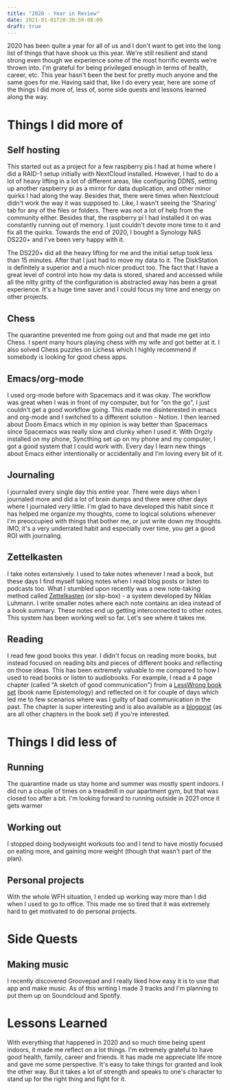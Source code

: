 ```yaml
---
title: "2020 - Year in Review"
date: 2021-01-01T20:30:59-08:00
draft: true
---
```


2020 has been quite a year for all of us and I don't want to get into the long list of things that have shook us this year. We're still resilient and stand strong even though we experience some of the most horrific events we're thrown into. I'm grateful for being privileged enough in terms of health, career, etc. This year hasn't been the best for pretty much anyone and the same goes for me. Having said that, like I do every year, here are some of the things I did more of, less of, some side quests and lessons learned along the way.

# Things I did more of

## Self hosting

This started out as a project for a few raspberry pis I had at home where I did a RAID-1 setup initially with NextCloud installed. However, I had to do a lot of heavy lifting in a lot of different areas, like configuring DDNS, setting up another raspberry pi as a mirror for data duplication, and other minor quirks I had along the way. Besides that, there were times when Nextcloud didn't work the way it was supposed to. Like, I wasn't seeing the 'Sharing' tab for any of the files or folders. There was not a lot of help from the community either. Besides that, the raspberry pi I had installed it on was constantly running out of memory. I just couldn't devote more time to it and fix all the quirks. Towards the end of 2020, I bought a Synology NAS DS220+ and I've been very happy with it.

The DS220+ did all the heavy lifting for me and the initial setup took less than 15 minutes. After that I just had to move my data to it. The DiskStation is definitely a superior and a much nicer product too. The fact that I have a great level of control into how my data is stored, shared and accessed while all the nitty gritty of the configuration is abstracted away has been a great experience. It's a huge time saver and I could focus my time and energy on other projects.

## Chess

The quarantine prevented me from going out and that made me get into Chess. I spent many hours playing chess with my wife and got better at it. I also solved Chess puzzles on Lichess which I highly recommend if somebody is looking for good chess apps.

## Emacs/org-mode

I used org-mode before with Spacemacs and it was okay. The workflow was great when I was in front of my computer, but for "on the go", I just couldn't get a good workflow going. This made me disinterested in emacs and org-mode and I switched to a different solution - Notion. I then learned about Doom Emacs which in my opinion is way better than Spacemacs since Spacemacs was really slow and clunky when I used it. With Orgzly installed on my phone, Syncthing set up on my phone and my computer, I got a good system that I could work with. Every day I learn new things about Emacs either intentionally or accidentally and I'm loving every bit of it.

## Journaling

I journaled every single day this entire year. There were days when I journaled more and did a lot of brain dumps and there were other days where I journaled very little. I'm glad to have developed this habit since it has helped me organize my thoughts, come to logical solutions whenever I'm preoccupied with things that bother me, or just write down my thoughts. IMO, it's a very underrated habit and especially over time, you get a good ROI with journaling.

## Zettelkasten

I take notes extensively. I used to take notes whenever I read a book, but these days I find myself taking notes when I read blog posts or listen to podcasts too. What I stumbled upon recently was a new note-taking method called [Zettelkasten](https://en.wikipedia.org/wiki/Zettelkasten) (or slip-box) - a system developed by Niklas Luhmann. I write smaller notes where each note contains an idea instead of a book summary. These notes end up getting interconnected to other notes. This system has been working well so far. Let's see where it takes me.

## Reading

I read few good books this year. I didn't focus on reading more books, but instead focused on reading bits and pieces of different books and reflecting on those ideas. This has been extremely valuable to me compared to how I used to read books or listen to audiobooks. For example, I read a 4 page chapter (called "A sketch of good communication") from a [LessWrong book set](https://www.lesswrong.com/books) (book name Epistemology) and reflected on it for couple of days which led me to few scenarios where was I guilty of bad communication in the past. The chapter is super interesting and is also available as a [blogpost](https://www.lesswrong.com/posts/yeADMcScw8EW9yxpH/a-sketch-of-good-communication) (as are all other chapters in the book set) if you're interested.

# Things I did less of

## Running

The quarantine made us stay home and summer was mostly spent indoors. I did run a couple of times on a treadmill in our apartment gym, but that was closed too after a bit. I'm looking forward to running outside in 2021 once it gets warmer

## Working out

I stopped doing bodyweight workouts too and I tend to have mostly focused on eating more, and gaining more weight (though that wasn't part of the plan).

## Personal projects

With the whole WFH situation, I ended up working way more than I did when I used to go to office. This made me so tired that it was extremely hard to get motivated to do personal projects.

# Side Quests

## Making music

I recently discovered Groovepad and I really liked how easy it is to use that app and make music. As of this writing I made 3 tracks and I'm planning to put them up on Soundcloud and Spotify.

# Lessons Learned

With everything that happened in 2020 and so much time being spent indoors, it made me reflect on a lot things. I'm extremely grateful to have good health, family, career and friends. It has made me appreciate life more and gave me some perspective. It's easy to take things for granted and look the other way. But it takes a lot of strength and speaks to one's character to stand up for the right thing and fight for it.